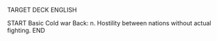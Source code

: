 TARGET DECK
ENGLISH

START
Basic
Cold war
Back: n. Hostility between nations without actual fighting.
END
